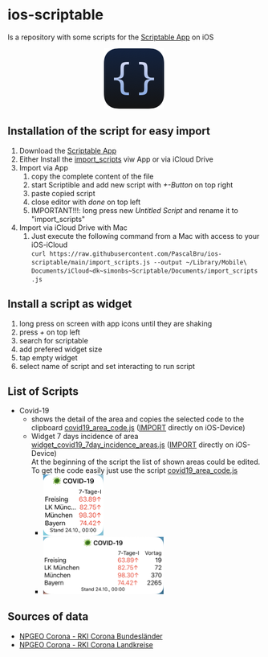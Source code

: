 # ios-scriptable

Is a repository with some scripts for the [Scriptable App](https://scriptable.app/) on iOS

<p align="center">
    <a href="https://scriptable.app/">
        <img width=120" src="images/scriptable.png">
    </a>
</p>

## Installation of the script for easy import

1. Download the [Scriptable App](https://apps.apple.com/us/app/scriptable/id1405459188?uo=4)
2. Either Install the [import_scripts](https://github.com/PascalBru/ios-scriptable/blob/main/import_scripts.js) viw App or via iCloud Drive
3. Import via App
    1. copy the complete content of the file
    2. start Scriptible and add new script with *+-Button* on top right
    3. paste copied script
    4. close editor with *done* on top left
    5. IMPORTANT!!!: long press new *Untitled Script* and rename it to "import_scripts"
4. Import via iCloud Drive with Mac
    1. Just execute the following command from a Mac with access to your iOS-iCloud  
    `
curl https://raw.githubusercontent.com/PascalBru/ios-scriptable/main/import_scripts.js --output ~/Library/Mobile\ Documents/iCloud~dk~simonbs~Scriptable/Documents/import_scripts.js
`

## Install a script as widget

1. long press on screen with app icons until they are shaking
2. press *+* on top left
3. search for scriptable
4. add prefered widget size
5. tap empty widget
6. select name of script and set interacting to run script

## List of Scripts

* Covid-19
  * shows the detail of the area and copies the selected code to the clipboard [covid19_area_code.js](covid19_area_code.js) ([IMPORT](https://open.scriptable.app/run?scriptName=import_scripts&name=COVID-19AreaCode&contentPath=https%3A%2F%2Fraw.githubusercontent.com%2FPascalBru%2Fios-scriptable%2Fmain%2Fcovid19_area_code.js) directly on iOS-Device)
  * Widget 7 days incidence of area [widget_covid19_7day_incidence_areas.js](widget_covid19_7day_incidence_areas.js) ([IMPORT](https://open.scriptable.app/run?scriptName=import_scripts&name=COVID-19&contentPath=https%3A%2F%2Fraw.githubusercontent.com%2FPascalBru%2Fios-scriptable%2Fmain%2Fwidget_covid19_7day_incidence_areas.js) directly on iOS-Device)  
  At the beginning of the script the list of shown areas could be edited. To get the code easily just use the script [covid19_area_code.js](https://open.scriptable.app/run?scriptName=import_scripts&name=COVID-19AreaCode&contentPath=https%3A%2F%2Fraw.githubusercontent.com%2FPascalBru%2Fios-scriptable%2Fmain%2Fcovid19_area_code.js)  
    * <img src="images/widget_covid19_7day_incidence_areas-small.png" width="120"/>
    * <img src="images/widget_covid19_7day_incidence_areas-medium.png" width="240"/>  

## Sources of data

* [NPGEO Corona - RKI Corona Bundesländer](https://npgeo-corona-npgeo-de.hub.arcgis.com/datasets/ef4b445a53c1406892257fe63129a8ea_0/geoservice)
* [NPGEO Corona - RKI Corona Landkreise](https://npgeo-corona-npgeo-de.hub.arcgis.com/datasets/917fc37a709542548cc3be077a786c17_0/geoservice)